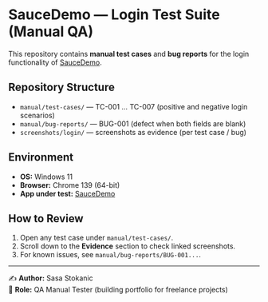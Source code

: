 # SauceDemo — Login Test Suite (Manual QA)

This repository contains **manual test cases** and **bug reports** for the login functionality of [SauceDemo](https://www.saucedemo.com/).

## Repository Structure
- `manual/test-cases/` — TC-001 … TC-007 (positive and negative login scenarios)  
- `manual/bug-reports/` — BUG-001 (defect when both fields are blank)  
- `screenshots/login/` — screenshots as evidence (per test case / bug)

## Environment
- **OS:** Windows 11  
- **Browser:** Chrome 139 (64-bit)  
- **App under test:** [SauceDemo](https://www.saucedemo.com/)

## How to Review
1. Open any test case under `manual/test-cases/`.  
2. Scroll down to the **Evidence** section to check linked screenshots.  
3. For known issues, see `manual/bug-reports/BUG-001...`.  

---

✍️ **Author:** Sasa Stokanic  
📌 **Role:** QA Manual Tester (building portfolio for freelance projects)